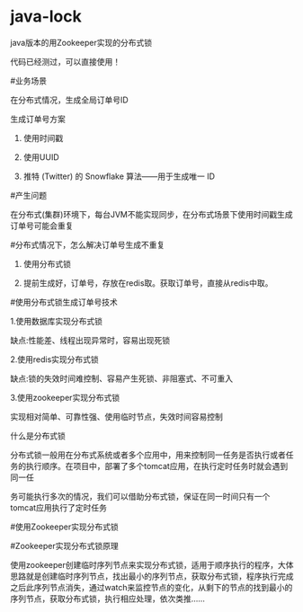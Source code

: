 # java-lock
java版本的用Zookeeper实现的分布式锁

代码已经测过，可以直接使用！

#业务场景

在分布式情况，生成全局订单号ID

生成订单号方案

1.	使用时间戳

2.	使用UUID

3.	推特 (Twitter) 的 Snowflake 算法——用于生成唯一 ID

#产生问题

在分布式(集群)环境下，每台JVM不能实现同步，在分布式场景下使用时间戳生成订单号可能会重复

#分布式情况下，怎么解决订单号生成不重复

1.	使用分布式锁

2.	提前生成好，订单号，存放在redis取。获取订单号，直接从redis中取。

#使用分布式锁生成订单号技术

1.使用数据库实现分布式锁

缺点:性能差、线程出现异常时，容易出现死锁

2.使用redis实现分布式锁

缺点:锁的失效时间难控制、容易产生死锁、非阻塞式、不可重入

3.使用zookeeper实现分布式锁

实现相对简单、可靠性强、使用临时节点，失效时间容易控制

什么是分布式锁

分布式锁一般用在分布式系统或者多个应用中，用来控制同一任务是否执行或者任务的执行顺序。在项目中，部署了多个tomcat应用，在执行定时任务时就会遇到同一任

务可能执行多次的情况，我们可以借助分布式锁，保证在同一时间只有一个tomcat应用执行了定时任务

#使用Zookeeper实现分布式锁

#Zookeeper实现分布式锁原理

使用zookeeper创建临时序列节点来实现分布式锁，适用于顺序执行的程序，大体思路就是创建临时序列节点，找出最小的序列节点，获取分布式锁，程序执行完成之后此序列节点消失，通过watch来监控节点的变化，从剩下的节点的找到最小的序列节点，获取分布式锁，执行相应处理，依次类推……

